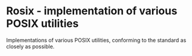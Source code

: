 # Rosix - implementation of various POSIX utilities

Implementations of various POSIX utilities, conforming to the standard as
closely as possible.
